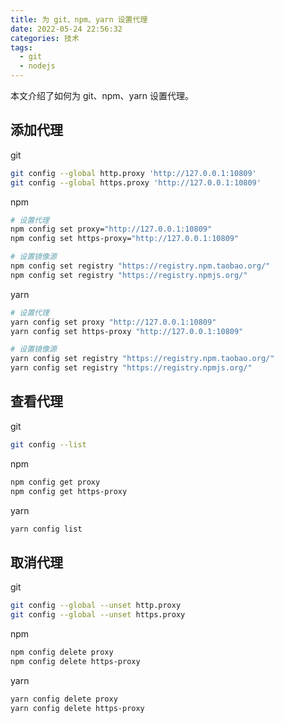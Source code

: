 ```yaml
---
title: 为 git、npm、yarn 设置代理
date: 2022-05-24 22:56:32
categories: 技术
tags:
  - git
  - nodejs
---
```

本文介绍了如何为 git、npm、yarn 设置代理。
<!-- more -->

## 添加代理

git
```bash
git config --global http.proxy 'http://127.0.0.1:10809'
git config --global https.proxy 'http://127.0.0.1:10809'
```

npm
```bash
# 设置代理
npm config set proxy="http://127.0.0.1:10809"
npm config set https-proxy="http://127.0.0.1:10809"

# 设置镜像源
npm config set registry "https://registry.npm.taobao.org/"
npm config set registry "https://registry.npmjs.org/"

```

yarn
```bash
# 设置代理
yarn config set proxy "http://127.0.0.1:10809"
yarn config set https-proxy "http://127.0.0.1:10809"

# 设置镜像源
yarn config set registry "https://registry.npm.taobao.org/"
yarn config set registry "https://registry.npmjs.org/"
```

## 查看代理

git
```bash
git config --list
```

npm
```bash
npm config get proxy
npm config get https-proxy
```

yarn
```bash
yarn config list
```

## 取消代理

git
```bash
git config --global --unset http.proxy
git config --global --unset https.proxy
```

npm
```bash
npm config delete proxy 
npm config delete https-proxy
```

yarn
```bash
yarn config delete proxy  
yarn config delete https-proxy
```